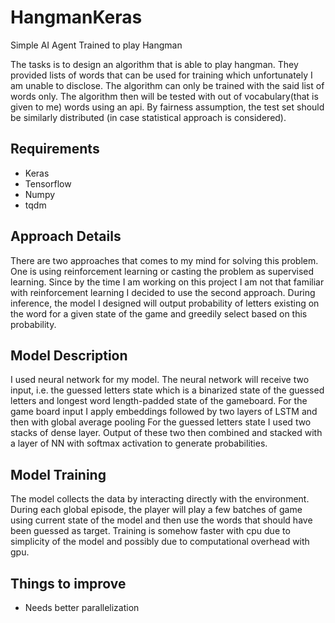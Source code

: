 # HangmanKeras
Simple AI Agent Trained to play Hangman

The tasks is to design an algorithm that is able to play hangman. They provided lists of words that can be used for training which unfortunately I am unable to disclose.
The algorithm can only be trained with the said list of words only. The algorithm then will be tested with out of vocabulary(that is given to me) words using an api. 
By fairness assumption, the test set should be similarly distributed (in case statistical approach is considered).

## Requirements
* Keras
* Tensorflow
* Numpy
* tqdm

## Approach Details
There are two approaches that comes to my mind for solving this problem. One is using reinforcement learning or casting the problem as supervised learning.
Since by the time I am working on this project I am not that familiar with reinforcement learning I decided to use the second approach.
During inference, the model I designed will output probability of letters existing on the word for a given state of the game and greedily select based on this probability.

## Model Description
I used neural network for my model. The neural network will receive two input, i.e. the guessed letters state which is a binarized state of the guessed letters and longest word length-padded state of the gameboard.
For the game board input I apply embeddings followed by two layers of LSTM and then with global average pooling
For the guessed letters state I used two stacks of dense layer.
Output of these two then combined and stacked with a layer of NN with softmax activation to generate probabilities.

## Model Training
The model collects the data by interacting directly with the environment.
During each global episode, the player will play a few batches of game using current state of the model and then use the words that should have been guessed as target.
Training is somehow faster with cpu due to simplicity of the model and possibly due to computational overhead with gpu.

## Things to improve
* Needs better parallelization
